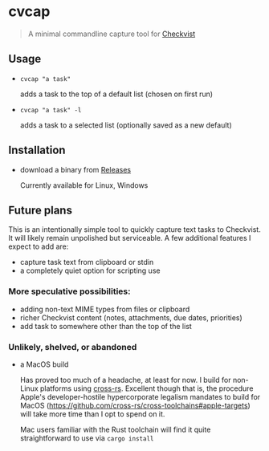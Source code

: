 # cvcap 
> A minimal commandline capture tool for [Checkvist](https://checkvist.com)

## Usage
* `cvcap "a task"` 

  adds a task to the top of a default list (chosen on first run)
* `cvcap "a task" -l` 

  adds a task to a selected list (optionally saved as a new default)


## Installation
* download a binary from [ Releases ](https://github.com/crispinb/cvcap/releases)
    
    Currently available for Linux, Windows

## Future plans
This is an intentionally simple tool to quickly capture text tasks to Checkvist. It will likely remain unpolished but serviceable. A few additional features I expect to add are:
* capture task text from clipboard or stdin
* a completely quiet option for scripting use

### More speculative possibilities:
* adding non-text MIME types from files or clipboard
* richer Checkvist content (notes, attachments, due dates, priorities) 
* add task to somewhere other than the top of the list

### Unlikely, shelved, or abandoned
* a MacOS build
  
  Has proved too much of a headache, at least for now. I build for non-Linux platforms using [cross-rs](https://github.com/cross-rs/cross). Excellent though that is, the procedure Apple's developer-hostile hypercorporate legalism mandates to build for MacOS (https://github.com/cross-rs/cross-toolchains#apple-targets) will take more time than I opt to spend on it.
   
    Mac users familiar with the Rust toolchain will find it quite straightforward to use via `cargo install`
